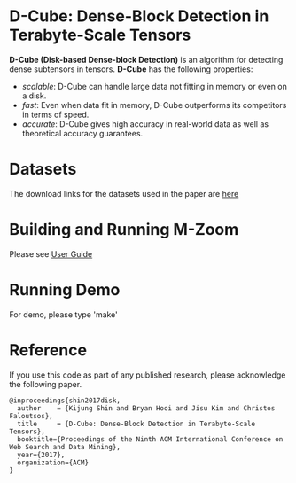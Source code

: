D-Cube: Dense-Block Detection in Terabyte-Scale Tensors
========================
**D-Cube (Disk-based Dense-block Detection)** is an algorithm for detecting dense subtensors in tensors.
**D-Cube** has the following properties:
 * *scalable*: D-Cube can handle large data not fitting in memory or even on a disk.
 * *fast*: Even when data fit in memory, D-Cube outperforms its competitors in terms of speed.
 * *accurate*: D-Cube gives high accuracy in real-world data as well as theoretical accuracy guarantees.

Datasets
========================
The download links for the datasets used in the paper are [here](http://www.cs.cmu.edu/~kijungs/codes/dcube/)

Building and Running M-Zoom
========================
Please see [User Guide](user_guide.pdf)

Running Demo
========================
For demo, please type 'make'

Reference
========================
If you use this code as part of any published research, please acknowledge the following paper.
```
@inproceedings{shin2017disk,
  author    = {Kijung Shin and Bryan Hooi and Jisu Kim and Christos Faloutsos},
  title     = {D-Cube: Dense-Block Detection in Terabyte-Scale Tensors},
  booktitle={Proceedings of the Ninth ACM International Conference on Web Search and Data Mining},
  year={2017},
  organization={ACM}
}
```